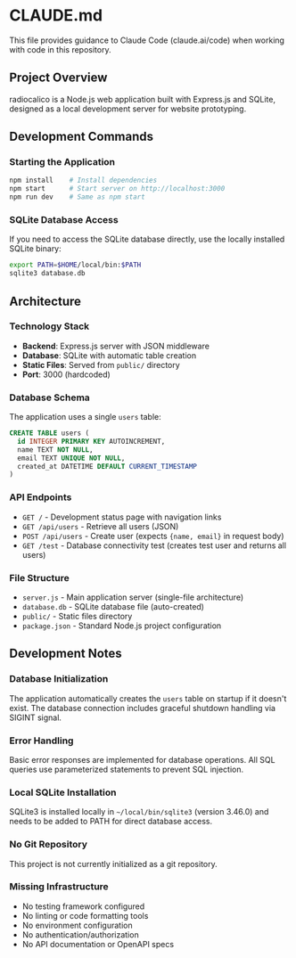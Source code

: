 # CLAUDE.md

This file provides guidance to Claude Code (claude.ai/code) when working with code in this repository.

## Project Overview

radiocalico is a Node.js web application built with Express.js and SQLite, designed as a local development server for website prototyping.

## Development Commands

### Starting the Application
```bash
npm install    # Install dependencies
npm start      # Start server on http://localhost:3000
npm run dev    # Same as npm start
```

### SQLite Database Access
If you need to access the SQLite database directly, use the locally installed SQLite binary:
```bash
export PATH=$HOME/local/bin:$PATH
sqlite3 database.db
```

## Architecture

### Technology Stack
- **Backend**: Express.js server with JSON middleware
- **Database**: SQLite with automatic table creation
- **Static Files**: Served from `public/` directory
- **Port**: 3000 (hardcoded)

### Database Schema
The application uses a single `users` table:
```sql
CREATE TABLE users (
  id INTEGER PRIMARY KEY AUTOINCREMENT,
  name TEXT NOT NULL,
  email TEXT UNIQUE NOT NULL,
  created_at DATETIME DEFAULT CURRENT_TIMESTAMP
)
```

### API Endpoints
- `GET /` - Development status page with navigation links
- `GET /api/users` - Retrieve all users (JSON)
- `POST /api/users` - Create user (expects `{name, email}` in request body)
- `GET /test` - Database connectivity test (creates test user and returns all users)

### File Structure
- `server.js` - Main application server (single-file architecture)
- `database.db` - SQLite database file (auto-created)
- `public/` - Static files directory
- `package.json` - Standard Node.js project configuration

## Development Notes

### Database Initialization
The application automatically creates the `users` table on startup if it doesn't exist. The database connection includes graceful shutdown handling via SIGINT signal.

### Error Handling
Basic error responses are implemented for database operations. All SQL queries use parameterized statements to prevent SQL injection.

### Local SQLite Installation
SQLite3 is installed locally in `~/local/bin/sqlite3` (version 3.46.0) and needs to be added to PATH for direct database access.

### No Git Repository
This project is not currently initialized as a git repository.

### Missing Infrastructure
- No testing framework configured
- No linting or code formatting tools
- No environment configuration
- No authentication/authorization
- No API documentation or OpenAPI specs